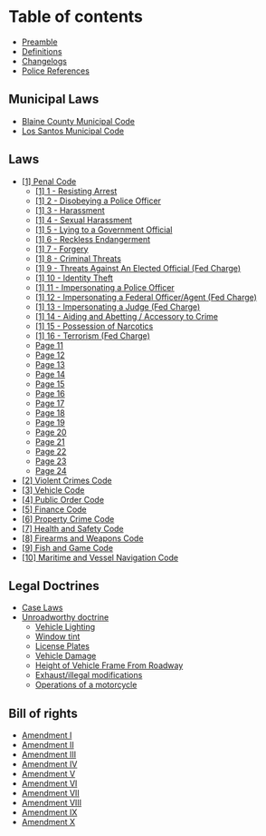 # Table of contents

* [Preamble](README.md)
* [Definitions](definitions.md)
* [Changelogs](changelogs.md)
* [Police References](police-references.md)

## Municipal Laws

* [Blaine County Municipal Code](municipal-laws/blaine-county-municipal-code.md)
* [Los Santos Municipal Code](municipal-laws/los-santos-municipal-code.md)

## Laws

* [\[1\] Penal Code](laws/1-penal-code/README.md)
  * [\[1\] 1 - Resisting Arrest](laws/1-penal-code/1-1-resisting-arrest.md)
  * [\[1\] 2 - Disobeying a Police Officer](laws/1-penal-code/1-2-disobeying-a-police-officer.md)
  * [\[1\] 3 - Harassment](laws/1-penal-code/1-3-harassment.md)
  * [\[1\] 4 - Sexual Harassment](laws/1-penal-code/1-4-sexual-harassment.md)
  * [\[1\] 5 - Lying to a Government Official](laws/1-penal-code/1-5-lying-to-a-government-official.md)
  * [\[1\] 6 - Reckless Endangerment](laws/1-penal-code/1-6-reckless-endangerment.md)
  * [\[1\] 7 - Forgery](laws/1-penal-code/1-7-forgery.md)
  * [\[1\] 8 - Criminal Threats](laws/1-penal-code/1-8-criminal-threats.md)
  * [\[1\] 9 - Threats Against An Elected Official (Fed Charge)](laws/1-penal-code/1-9-threats-against-an-elected-official-fed-charge.md)
  * [\[1\] 10 - Identity Theft](laws/1-penal-code/1-10-identity-theft.md)
  * [\[1\] 11 - Impersonating a Police Officer](laws/1-penal-code/1-11-impersonating-a-police-officer.md)
  * [\[1\] 12 - Impersonating a Federal Officer/Agent (Fed Charge)](laws/1-penal-code/1-12-impersonating-a-federal-officer-agent-fed-charge.md)
  * [\[1\] 13 - Impersonating a Judge (Fed Charge)](laws/1-penal-code/1-13-impersonating-a-judge-fed-charge.md)
  * [\[1\] 14 - Aiding and Abetting / Accessory to Crime](laws/1-penal-code/1-14-aiding-and-abetting-accessory-to-crime.md)
  * [\[1\] 15 - Possession of Narcotics](laws/1-penal-code/1-15-possession-of-narcotics.md)
  * [\[1\] 16 - Terrorism (Fed Charge)](laws/1-penal-code/1-16-terrorism-fed-charge.md)
  * [Page 11](laws/1-penal-code/page-11.md)
  * [Page 12](laws/1-penal-code/page-12.md)
  * [Page 13](laws/1-penal-code/page-13.md)
  * [Page 14](laws/1-penal-code/page-14.md)
  * [Page 15](laws/1-penal-code/page-15.md)
  * [Page 16](laws/1-penal-code/page-16.md)
  * [Page 17](laws/1-penal-code/page-17.md)
  * [Page 18](laws/1-penal-code/page-18.md)
  * [Page 19](laws/1-penal-code/page-19.md)
  * [Page 20](laws/1-penal-code/page-20.md)
  * [Page 21](laws/1-penal-code/page-21.md)
  * [Page 22](laws/1-penal-code/page-22.md)
  * [Page 23](laws/1-penal-code/page-23.md)
  * [Page 24](laws/1-penal-code/page-24.md)
* [\[2\] Violent Crimes Code](laws/2-violent-crimes-code.md)
* [\[3\] Vehicle Code](laws/3-vehicle-code.md)
* [\[4\] Public Order Code](laws/4-public-order-code.md)
* [\[5\] Finance Code](laws/5-finance-code.md)
* [\[6\] Property Crime Code](laws/6-property-crime-code.md)
* [\[7\] Health and Safety Code](laws/7-health-and-safety-code.md)
* [\[8\] Firearms and Weapons Code](laws/8-firearms-and-weapons-code.md)
* [\[9\] Fish and Game Code](laws/9-fish-and-game-code.md)
* [\[10\] Maritime and Vessel Navigation Code](laws/10-maritime-and-vessel-navigation-code.md)

## Legal Doctrines

* [Case Laws](legal-doctrines/case-laws.md)
* [Unroadworthy doctrine](legal-doctrines/unroadworthy-doctrine/README.md)
  * [Vehicle Lighting](legal-doctrines/unroadworthy-doctrine/vehicle-lighting.md)
  * [Window tint](legal-doctrines/unroadworthy-doctrine/window-tint.md)
  * [License Plates](legal-doctrines/unroadworthy-doctrine/license-plates.md)
  * [Vehicle Damage](legal-doctrines/unroadworthy-doctrine/vehicle-damage.md)
  * [Height of Vehicle Frame From Roadway](legal-doctrines/unroadworthy-doctrine/height-of-vehicle-frame-from-roadway.md)
  * [Exhaust/illegal modifications](legal-doctrines/unroadworthy-doctrine/exhaust-illegal-modifications.md)
  * [Operations of a motorcycle](legal-doctrines/unroadworthy-doctrine/operations-of-a-motorcycle.md)

## Bill of rights

* [Amendment I](bill-of-rights/amendment-i.md)
* [Amendment II](bill-of-rights/amendment-ii.md)
* [Amendment III](bill-of-rights/amendment-iii.md)
* [Amendment IV](bill-of-rights/amendment-iv.md)
* [Amendment V](bill-of-rights/amendment-v.md)
* [Amendment VI](bill-of-rights/amendment-vi.md)
* [Amendment VII](bill-of-rights/amendment-vii.md)
* [Amendment VIII](bill-of-rights/amendment-viii.md)
* [Amendment IX](bill-of-rights/amendment-ix.md)
* [Amendment X](bill-of-rights/amendment-x.md)
